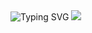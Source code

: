 <picture>
  <source media="(prefers-color-scheme: light)" srcset="https://readme-typing-svg.demolab.com/?font=Roboto+Slab&weight=700&size=50&pause=1000&color=000088&center=true&vCenter=true&random=false&width=800&height=60&lines=Welcome+to+my+profile;I+am+a+daily+learner;Aspiring+Full+Stack+and+Game+Dev;Lets+learn+from+each+other" />
  <img src="https://readme-typing-svg.demolab.com?font=Roboto+Slab&weight=700&size=50&pause=1000&color=0060FF&center=true&vCenter=true&random=false&width=800&height=60&lines=Welcome+to+my+profile;I+am+a+daily+learner;Aspiring+Full+Stack+and+Game+Dev;Lets+learn+from+each+other" alt="Typing SVG" />
</picture>
<img src="https://private-user-images.githubusercontent.com/142211339/273516745-8eed9493-2147-49ba-8856-d809013b6639.gifjwt=eyJhbGciOiJIUzI1NiIsInR5cCI6IkpXVCJ9.eyJpc3MiOiJnaXRodWIuY29tIiwiYXVkIjoicmF3LmdpdGh1YnVzZXJjb250ZW50LmNvbSIsImtleSI6ImtleTUiLCJleHAiOjE3MTAxNjQ1NTIsIm5iZiI6MTcxMDE2NDI1MiwicGF0aCI6Ii8xNDIyMTEzMzkvMjczNTE2NzQ1LThlZWQ5NDkzLTIxNDctNDliYS04ODU2LWQ4MDkwMTNiNjYzOS5naWY_WC1BbXotQWxnb3JpdGhtPUFXUzQtSE1BQy1TSEEyNTYmWC1BbXotQ3JlZGVudGlhbD1BS0lBVkNPRFlMU0E1M1BRSzRaQSUyRjIwMjQwMzExJTJGdXMtZWFzdC0xJTJGczMlMkZhd3M0X3JlcXVlc3QmWC1BbXotRGF0ZT0yMDI0MDMxMVQxMzM3MzJaJlgtQW16LUV4cGlyZXM9MzAwJlgtQW16LVNpZ25hdHVyZT0xNzFhZTY3M2E2YzM1ZjAwOWRmNDIyZmFiZmUxNGM4NmRjMDNlYWEyMWY3YzZiYzkyODcwNDY2ODgyNDY1ODBjJlgtQW16LVNpZ25lZEhlYWRlcnM9aG9zdCZhY3Rvcl9pZD0wJmtleV9pZD0wJnJlcG9faWQ9MCJ9.doAY3eDCauGAINHjdcAWzR-4tXH_2LjBjgyy9ytY9Ng">
